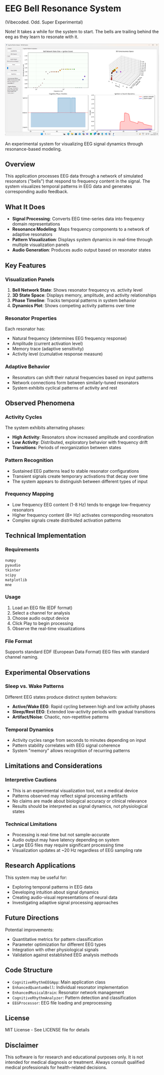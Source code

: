 # EEG Bell Resonance System

(Vibecoded. Odd. Super Experimental) 

Note! It takes a while for the system to start. The bells are trailing behind the eeg as they 
learn to resonate with it. 

![Cognitive Rhythm Analyzer](pic.png)

An experimental system for visualizing EEG signal dynamics through resonance-based modeling.

## Overview

This application processes EEG data through a network of simulated resonators ("bells") that respond to frequency content in the signal. The system visualizes temporal patterns in EEG data and generates corresponding audio feedback.

## What It Does

- **Signal Processing**: Converts EEG time-series data into frequency domain representations
- **Resonance Modeling**: Maps frequency components to a network of adaptive resonators
- **Pattern Visualization**: Displays system dynamics in real-time through multiple visualization panels
- **Audio Generation**: Produces audio output based on resonator states

## Key Features

### Visualization Panels
1. **Bell Network State**: Shows resonator frequency vs. activity level
2. **3D State Space**: Displays memory, amplitude, and activity relationships
3. **Phase Timeline**: Tracks temporal patterns in system behavior
4. **Dynamics Plot**: Shows competing activity patterns over time

### Resonator Properties
Each resonator has:
- Natural frequency (determines EEG frequency response)
- Amplitude (current activation level)
- Memory trace (adaptive sensitivity)
- Activity level (cumulative response measure)

### Adaptive Behavior
- Resonators can shift their natural frequencies based on input patterns
- Network connections form between similarly-tuned resonators
- System exhibits cyclical patterns of activity and rest

## Observed Phenomena

### Activity Cycles
The system exhibits alternating phases:
- **High Activity**: Resonators show increased amplitude and coordination
- **Low Activity**: Distributed, exploratory behavior with frequency drift
- **Transitions**: Periods of reorganization between states

### Pattern Recognition
- Sustained EEG patterns lead to stable resonator configurations
- Transient signals create temporary activations that decay over time
- The system appears to distinguish between different types of input

### Frequency Mapping
- Low frequency EEG content (1-8 Hz) tends to engage low-frequency resonators  
- Higher frequency content (8+ Hz) activates corresponding resonators
- Complex signals create distributed activation patterns

## Technical Implementation

### Requirements
```
numpy
pyaudio
tkinter
scipy
matplotlib
mne
```

### Usage
1. Load an EEG file (EDF format)
2. Select a channel for analysis
3. Choose audio output device
4. Click Play to begin processing
5. Observe the real-time visualizations

### File Format
Supports standard EDF (European Data Format) EEG files with standard channel naming.

## Experimental Observations

### Sleep vs. Wake Patterns
Different EEG states produce distinct system behaviors:
- **Active/Wake EEG**: Rapid cycling between high and low activity phases
- **Sleep/Rest EEG**: Extended low-activity periods with gradual transitions
- **Artifact/Noise**: Chaotic, non-repetitive patterns

### Temporal Dynamics
- Activity cycles range from seconds to minutes depending on input
- Pattern stability correlates with EEG signal coherence
- System "memory" allows recognition of recurring patterns

## Limitations and Considerations

### Interpretive Cautions
- This is an experimental visualization tool, not a medical device
- Patterns observed may reflect signal processing artifacts
- No claims are made about biological accuracy or clinical relevance
- Results should be interpreted as signal dynamics, not physiological states

### Technical Limitations
- Processing is real-time but not sample-accurate
- Audio output may have latency depending on system
- Large EEG files may require significant processing time
- Visualization updates at ~20 Hz regardless of EEG sampling rate

## Research Applications

This system may be useful for:
- Exploring temporal patterns in EEG data
- Developing intuition about signal dynamics
- Creating audio-visual representations of neural data
- Investigating adaptive signal processing approaches

## Future Directions

Potential improvements:
- Quantitative metrics for pattern classification
- Parameter optimization for different EEG types
- Integration with other physiological signals
- Validation against established EEG analysis methods

## Code Structure

- `CognitiveRhythmEEGApp`: Main application class
- `EnhancedQuantumBell`: Individual resonator implementation
- `EnhancedMusicalBrain`: Resonator network management
- `CognitiveRhythmAnalyzer`: Pattern detection and classification
- `EEGProcessor`: EEG file loading and preprocessing

## License

MIT License - See LICENSE file for details

## Disclaimer

This software is for research and educational purposes only. It is not intended for medical diagnosis or treatment. Always consult qualified medical professionals for health-related decisions.
